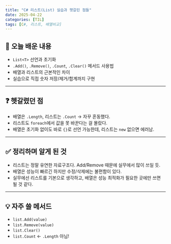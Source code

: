 ```yaml
---
title: "C# 리스트(List) 실습과 헷갈린 점들"
date: 2025-04-22
categories: [TIL]
tags: [C#, 리스트, 배열비교]
---
```


## 🧠 오늘 배운 내용

- `List<T>` 선언과 초기화
- `.Add()`, `.Remove()`, `.Count`, `.Clear()` 메서드 사용법
- 배열과 리스트의 근본적인 차이
- 실습으로 직접 숫자 저장/제거/합계까지 구현

---

## ❓ 헷갈렸던 점

- 배열은 `.Length`, 리스트는 `.Count` → 자꾸 혼동했다.
- 리스트도 `foreach`에서 값을 못 바꾼다는 걸 몰랐다.
- 배열은 초기화 없이도 바로 `{}`로 선언 가능한데, 리스트는 `new` 없으면 에러남.

---

## ✅ 정리하며 알게 된 것

- 리스트는 정말 유연한 자료구조다. Add/Remove 때문에 실무에서 많이 쓰일 듯.
- 배열은 성능이 빠르긴 하지만 수정/삭제에는 불편함이 있다.
- 실무에선 리스트를 기본으로 생각하고, 배열은 성능 최적화가 필요한 곳에만 쓰면 될 것 같다.

---

## 💡 자주 쓸 메서드

- `list.Add(value)`
- `list.Remove(value)`
- `list.Clear()`
- `list.Count` ← `.Length` 아님!
